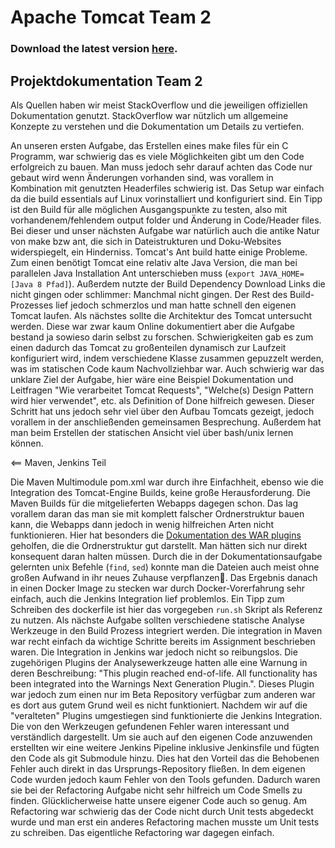# Apache Tomcat Team 2

### Download the latest version [here](http://141.19.142.56/releases/).

## Projektdokumentation Team 2

Als Quellen haben wir meist StackOverflow und die jeweiligen offiziellen Dokumentation genutzt. StackOverflow war nützlich um allgemeine Konzepte zu verstehen und die Dokumentation um Details zu vertiefen.

An unseren ersten Aufgabe, das Erstellen eines make files für ein C Programm, war schwierig das es viele Möglichkeiten gibt um den Code erfolgreich zu bauen. Man muss jedoch sehr darauf achten das Code nur gebaut wird wenn Änderungen vorhanden sind, was vorallem in Kombination mit genutzten Headerfiles schwierig ist. Das Setup war einfach da die build essentials auf Linux vorinstalliert und konfiguriert sind. Ein Tipp ist den Build für alle möglichen Ausgangspunkte zu testen, also mit vorhandenem/fehlendem output folder und Änderung in Code/Header files. Bei dieser und unser nächsten Aufgabe war natürlich auch die antike Natur von make bzw ant, die sich in Dateistrukturen und Doku-Websites widerspiegelt, ein Hinderniss. Tomcat's Ant build hatte einige Probleme. Zum einen benötigt Tomcat eine relativ alte Java Version, die man bei parallelen Java Installation Ant unterschieben muss (`export JAVA_HOME=[Java 8 Pfad]`). Außerdem nutzte der Build Dependency Download Links die nicht gingen oder schlimmer: Manchmal nicht gingen. Der Rest des Build-Prozesses lief jedoch schmerzlos und man hatte schnell den eigenen Tomcat laufen. Als nächstes sollte die Architektur des Tomcat untersucht werden. Diese war zwar kaum Online dokumentiert aber die Aufgabe bestand ja sowieso darin selbst zu forschen. Schwierigkeiten gab es zum einen dadurch das Tomcat zu großenteilen dynamisch zur Laufzeit konfiguriert wird, indem verschiedene Klasse zusammen gepuzzelt werden, was im statischen Code kaum Nachvollziehbar war. Auch schwierig war das unklare Ziel der Aufgabe, hier wäre eine Beispiel Dokumentation und Leitfragen "Wie verarbeitet Tomcat Requests", "Welche(s) Design Pattern wird hier verwendet", etc. als Definition of Done hilfreich gewesen. Dieser Schritt hat uns jedoch sehr viel über den Aufbau Tomcats gezeigt, jedoch vorallem in der anschließenden gemeinsamen Besprechung. Außerdem hat man beim Erstellen der statischen Ansicht viel über bash/unix lernen können.

<== Maven, Jenkins Teil

Die Maven Multimodule pom.xml war durch ihre Einfachheit, ebenso wie die Integration des Tomcat-Engine Builds, keine große Herausforderung. Die Maven Builds für die mitgelieferten Webapps dagegen schon. Das lag vorallem daran das man sie mit komplett falscher Ordnerstruktur bauen kann, die Webapps dann jedoch in wenig hilfreichen Arten nicht funktionieren. Hier hat besonders die [Dokumentation des WAR plugins](http://maven.apache.org/plugins/maven-war-plugin/usage.html) geholfen, die die Ordnerstruktur gut darstellt. Man hätten sich nur direkt konsequent daran halten müssen. Durch die in der Dokumentationsaufgabe gelernten unix Befehle (`find`, `sed`) konnte man die Dateien auch meist ohne großen Aufwand in ihr neues Zuhause verpflanzen🌱. Das Ergebnis danach in einen Docker Image zu stecken war durch Docker-Vorerfahrung sehr einfach, auch die Jenkins Integration lief problemlos. Ein Tipp zum Schreiben des dockerfile ist hier das vorgegeben `run.sh` Skript als Referenz zu nutzen. Als nächste Aufgabe sollten verschiedene statische Analyse Werkzeuge in den Build Prozess integriert werden. Die integration in Maven war recht einfach da wichtige Schritte bereits im Assignment beschrieben waren. Die Integration in Jenkins war jedoch nicht so reibungslos. Die zugehörigen Plugins der Analysewerkzeuge hatten alle eine Warnung in deren Beschreibung: "This plugin reached end-of-life. All functionality has been integrated into the Warnings Next Generation Plugin.". Dieses Plugin war jedoch zum einen nur im Beta Repository verfügbar zum anderen war es dort aus gutem Grund weil es nicht funktioniert. Nachdem wir auf die "veralteten" Plugins umgestiegen sind funktionierte die Jenkins Integration. Die von den Werkzeugen gefundenen Fehler waren interessant und verständlich dargestellt. Um sie auch auf den eigenen Code anzuwenden erstellten wir eine weitere Jenkins Pipeline inklusive Jenkinsfile und fügten den Code als git Submodule hinzu. Dies hat den Vorteil das die Behobenen Fehler auch direkt in das Ursprungs-Repository fließen. In dem eigenen Code wurden jedoch kaum Fehler von den Tools gefunden. Dadurch waren sie bei der Refactoring Aufgabe nicht sehr hilfreich um Code Smells zu finden. Glücklicherweise hatte unsere eigener Code auch so genug. Am Refactoring war schwierig das der Code nicht durch Unit tests abgedeckt wurde und man erst ein anderes Refactoring machen musste um Unit tests zu schreiben. Das eigentliche Refactoring war dagegen einfach.
